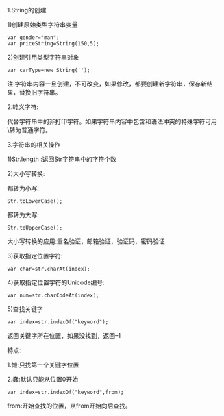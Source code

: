 1.String的创建

1)创建原始类型字符串变量

    var gender="man";
    var priceString=String(150,5);

2)创建引用类型字符串对象

    var carType=new String('');
    
注:字符串内容一旦创建，不可改变，如果修改，都要创建新字符串，保存新结果，替换旧字符串。

2.转义字符:

代替字符串中的非打印字符。如果字符串内容中包含和语法冲突的特殊字符可用\转为普通字符。

3.字符串的相关操作

1)Str.length :返回Str字符串中的字符个数

2)大小写转换:

都转为小写:

    Str.toLowerCase();
    
都转为大写:

    Str.toUpperCase();
    
大小写转换的应用:重名验证，邮箱验证，验证码，密码验证 

3)获取指定位置字符:

    var char=str.charAt(index);
    
4)获取指定位置字符的Unicode编号: 

    var num=str.charCodeAt(index);
    
5)查找关键字 

    var index=str.indexOf("keyword");
    
返回关键字所在位置，如果没找到，返回–1

特点:

1.懒:只找第一个关键字位置

2.蠢:默认只能从位置0开始 

	var index=str.indexOf("keyword",from);

from:开始查找的位置，从from开始向后查找。